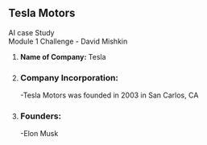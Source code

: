 ## Tesla Motors   
AI case Study  
Module 1 Challenge - David Mishkin

1. **Name of Company:** Tesla     
2. ### Company Incorporation:
   -Tesla Motors was founded in 2003 in San Carlos, CA  
3. ### Founders:
   -Elon Musk        


